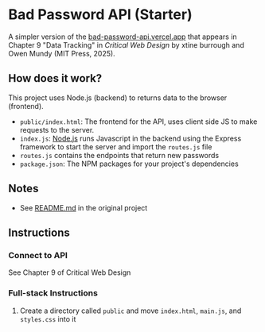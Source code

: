 # Bad Password API (Starter)

A simpler version of the [bad-password-api.vercel.app](https://bad-password-api.vercel.app/) that appears in Chapter 9 "Data Tracking" in <em>Critical Web Design</em> by xtine burrough and Owen Mundy (MIT Press, 2025).

## How does it work?

This project uses Node.js (backend) to returns data to the browser (frontend). 

- `public/index.html`: The frontend for the API, uses client side JS to make requests to the server.
- `index.js`: [Node.js](https://nodejs.org/en/about/) runs Javascript in the backend using the Express framework to start the server and import the `routes.js` file
- `routes.js` contains the endpoints that return new passwords
- `package.json`: The NPM packages for your project's dependencies

## Notes

- See [README.md](https://github.com/omundy/bad-password-api) in the original project



## Instructions

### Connect to API

See Chapter 9 of Critical Web Design

### Full-stack Instructions

1. Create a directory called `public` and move `index.html`, `main.js`, and `styles.css` into it